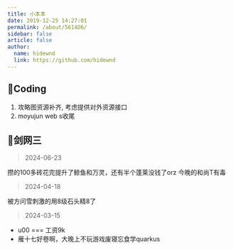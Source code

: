 ```yaml
---
title: 小本本
date: 2019-12-25 14:27:01
permalink: /about/5614D6/
sidebar: false
article: false
author:
  name: hidewnd
  link: https://github.com/hidewnd
---
```


## 🔖Coding

1. 攻略图资源补齐, 考虑提供对外资源接口
2. moyujun web s收尾


## 🔖剑网三

> 2024-06-23

攒的100多砖花完提升了鲸鱼和万灵，还有半个蓬莱没钱了orz
今晚的和尚T有毒


> 2024-04-18

被方问雪刺激的用8级石头精8了


> 2024-03-15

- u00 === 工资9k
- 雁十七好卷啊，大晚上不玩游戏废寝忘食学quarkus



